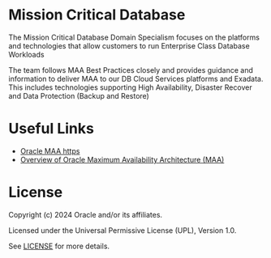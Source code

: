 # Mission Critical Database

The Mission Critical Database Domain Specialism focuses on the platforms and technologies that allow customers to run Enterprise Class Database Workloads

The team follows MAA Best Practices closely and provides guidance and information to deliver MAA to our DB Cloud Services platforms and Exadata. This includes technologies supporting High Availability, Disaster Recover and Data Protection (Backup and Restore)

# Useful Links

- [Oracle MAA https](//www.oracle.com/database/technologies/maximum-availability-architecture/)
- [Overview of Oracle Maximum Availability Architecture (MAA)](https://www.youtube.com/watch?v=OIliQT-YxAE)
 

# License

Copyright (c) 2024 Oracle and/or its affiliates.

Licensed under the Universal Permissive License (UPL), Version 1.0.

See [LICENSE](https://github.com/oracle-devrel/technology-engineering/blob/main/LICENSE) for more details.
